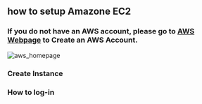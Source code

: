 ## how to setup Amazone EC2 

### If you do not have an AWS account, please go to <a href="https://aws.amazon.com">AWS Webpage</a> to Create an AWS Account.

![aws_homepage](https://user-images.githubusercontent.com/41296962/59551931-f27cd880-8f4e-11e9-981d-eb7b8eaaec76.png)





### Create Instance

### How to log-in
